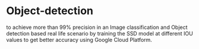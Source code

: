 # Object-detection
to achieve more than 99% precision in an Image classification and Object detection based real life scenario by training the SSD model at different IOU values to get better accuracy using Google Cloud Platform.
